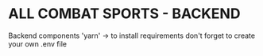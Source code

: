  # ALL COMBAT SPORTS - BACKEND
Backend components
'yarn' -> to install requirements
don't forget to create your own .env file
